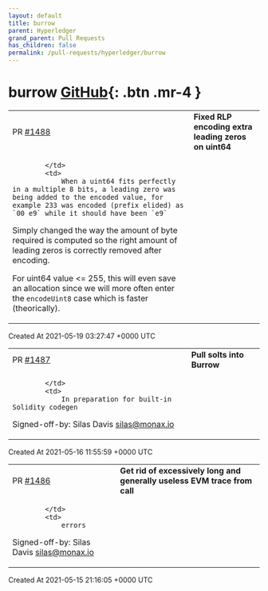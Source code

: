 ```yaml
---
layout: default
title: burrow
parent: Hyperledger
grand_parent: Pull Requests
has_children: false
permalink: /pull-requests/hyperledger/burrow
---
```


# burrow <span class="fs-3 right-align">[GitHub](https://github.com/hyperledger/burrow){: .btn .mr-4 }</span>


<div>
    <table>
        <tr>
            <td>
                PR <a href="https://github.com/hyperledger/burrow/pull/1488" class=".btn">#1488</a>
            </td>
            <td>
                <b>
                    Fixed RLP encoding extra leading zeros on uint64
                </b>
            </td>
        </tr>
        <tr>
            <td>
                
            </td>
            <td>
                When a uint64 fits perfectly in a multiple 8 bits, a leading zero was being added to the encoded value, for example 233 was encoded (prefix elided) as `00 e9` while it should have been `e9`

Simply changed the way the amount of byte required is computed so the right amount of leading zeros is correctly removed after encoding.

For uint64 value <= 255, this will even save an allocation since we will more often enter the `encodeUint8` case which is faster (theorically).
            </td>
        </tr>
    </table>
    <div class="right-align">
        Created At 2021-05-19 03:27:47 +0000 UTC
    </div>
</div>

<div>
    <table>
        <tr>
            <td>
                PR <a href="https://github.com/hyperledger/burrow/pull/1487" class=".btn">#1487</a>
            </td>
            <td>
                <b>
                    Pull solts into Burrow
                </b>
            </td>
        </tr>
        <tr>
            <td>
                
            </td>
            <td>
                In preparation for built-in Solidity codegen

Signed-off-by: Silas Davis <silas@monax.io>
            </td>
        </tr>
    </table>
    <div class="right-align">
        Created At 2021-05-16 11:55:59 +0000 UTC
    </div>
</div>

<div>
    <table>
        <tr>
            <td>
                PR <a href="https://github.com/hyperledger/burrow/pull/1486" class=".btn">#1486</a>
            </td>
            <td>
                <b>
                    Get rid of excessively long and generally useless EVM trace from call
                </b>
            </td>
        </tr>
        <tr>
            <td>
                
            </td>
            <td>
                errors

Signed-off-by: Silas Davis <silas@monax.io>
            </td>
        </tr>
    </table>
    <div class="right-align">
        Created At 2021-05-15 21:16:05 +0000 UTC
    </div>
</div>


